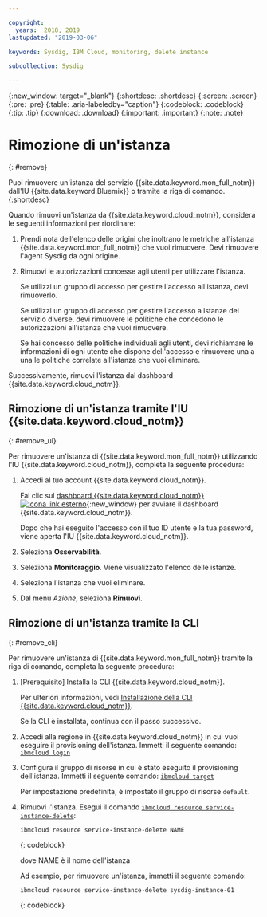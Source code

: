```yaml
---

copyright:
  years:  2018, 2019
lastupdated: "2019-03-06"

keywords: Sysdig, IBM Cloud, monitoring, delete instance

subcollection: Sysdig

---
```


{:new_window: target="_blank"}
{:shortdesc: .shortdesc}
{:screen: .screen}
{:pre: .pre}
{:table: .aria-labeledby="caption"}
{:codeblock: .codeblock}
{:tip: .tip}
{:download: .download}
{:important: .important}
{:note: .note}

# Rimozione di un'istanza
{: #remove}

Puoi rimuovere un'istanza del servizio {{site.data.keyword.mon_full_notm}} dall'IU {{site.data.keyword.Bluemix}} o tramite la riga di comando.
{:shortdesc}

Quando rimuovi un'istanza da {{site.data.keyword.cloud_notm}}, considera le seguenti informazioni per riordinare:

1. Prendi nota dell'elenco delle origini che inoltrano le metriche all'istanza {{site.data.keyword.mon_full_notm}} che vuoi rimuovere. Devi rimuovere l'agent Sysdig da ogni origine.
2. Rimuovi le autorizzazioni concesse agli utenti per utilizzare l'istanza. 

    Se utilizzi un gruppo di accesso per gestire l'accesso all'istanza, devi rimuoverlo.

    Se utilizzi un gruppo di accesso per gestire l'accesso a istanze del servizio diverse, devi rimuovere le politiche che concedono le autorizzazioni all'istanza che vuoi rimuovere.
    
    Se hai concesso delle politiche individuali agli utenti, devi richiamare le informazioni di ogni utente che dispone dell'accesso e rimuovere una a una le politiche correlate all'istanza che vuoi eliminare.


Successivamente, rimuovi l'istanza dal dashboard {{site.data.keyword.cloud_notm}}.


## Rimozione di un'istanza tramite l'IU {{site.data.keyword.cloud_notm}}
{: #remove_ui}

Per rimuovere un'istanza di {{site.data.keyword.mon_full_notm}} utilizzando l'IU {{site.data.keyword.cloud_notm}}, completa la seguente procedura:

1. Accedi al tuo account {{site.data.keyword.cloud_notm}}.

    Fai clic sul [dashboard {{site.data.keyword.cloud_notm}} ![Icona link esterno](../../icons/launch-glyph.svg "Icona link esterno")](https://cloud.ibm.com/login){:new_window} per avviare il dashboard {{site.data.keyword.cloud_notm}}.

	Dopo che hai eseguito l'accesso con il tuo ID utente e la tua password, viene aperta l'IU {{site.data.keyword.cloud_notm}}.

2. Seleziona **Osservabilità**. 

3. Seleziona **Monitoraggio**. Viene visualizzato l'elenco delle istanze.

4. Seleziona l'istanza che vuoi eliminare.

5. Dal menu *Azione*, seleziona **Rimuovi**.


## Rimozione di un'istanza tramite la CLI
{: #remove_cli}

Per rimuovere un'istanza di {{site.data.keyword.mon_full_notm}} tramite la riga di comando, completa la seguente procedura:

1. [Prerequisito] Installa la CLI {{site.data.keyword.cloud_notm}}.

   Per ulteriori informazioni, vedi [Installazione della CLI {{site.data.keyword.cloud_notm}}](/docs/cli?topic=cloud-cli-ibmcloud-cli#ibmcloud-cli).

   Se la CLI è installata, continua con il passo successivo.

2. Accedi alla regione in {{site.data.keyword.cloud_notm}} in cui vuoi eseguire il provisioning dell'istanza. Immetti il seguente comando: [`ibmcloud login`](/docs/cli/reference/ibmcloud/bx_cli.html#ibmcloud_login)

3. Configura il gruppo di risorse in cui è stato eseguito il provisioning dell'istanza. Immetti il seguente comando: [`ibmcloud target`](/docs/cli/reference/ibmcloud/bx_cli.html#ibmcloud_target)

    Per impostazione predefinita, è impostato il gruppo di risorse `default`.

4. Rimuovi l'istanza. Esegui il comando [`ibmcloud resource service-instance-delete`](/docs/cli/reference/ibmcloud/cli_resource_group.html#ibmcloud_resource_service_instance_delete):

    ```
    ibmcloud resource service-instance-delete NAME 
    ```
    {: codeblock}

    dove NAME è il nome dell'istanza

    Ad esempio, per rimuovere un'istanza, immetti il seguente comando:

    ```
    ibmcloud resource service-instance-delete sysdig-instance-01
    ```
    {: codeblock}
